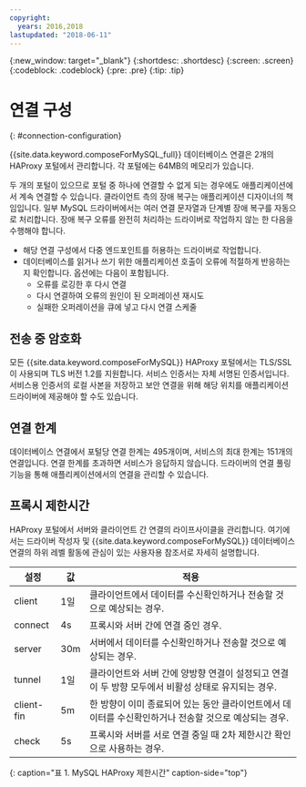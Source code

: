```yaml
---
copyright:
  years: 2016,2018
lastupdated: "2018-06-11"
---
```


{:new_window: target="_blank"}
{:shortdesc: .shortdesc}
{:screen: .screen}
{:codeblock: .codeblock}
{:pre: .pre}
{:tip: .tip}

# 연결 구성
{: #connection-configuration}

{{site.data.keyword.composeForMySQL_full}} 데이터베이스 연결은 2개의 HAProxy 포털에서 관리합니다. 각 포털에는 64MB의 메모리가 있습니다. 

두 개의 포털이 있으므로 포털 중 하나에 연결할 수 없게 되는 경우에도 애플리케이션에서 계속 연결할 수 있습니다. 클라이언트 측의 장애 복구는 애플리케이션 디자이너의 책임입니다. 일부 MySQL 드라이버에서는 여러 연결 문자열과 단계별 장애 복구를 자동으로 처리합니다. 장애 복구 오류를 완전히 처리하는 드라이버로 작업하지 않는 한 다음을 수행해야 합니다.

* 해당 연결 구성에서 다중 엔드포인트를 허용하는 드라이버로 작업합니다.
* 데이터베이스를 읽거나 쓰기 위한 애플리케이션 호출이 오류에 적절하게 반응하는지 확인합니다. 옵션에는 다음이 포함됩니다.
  + 오류를 로깅한 후 다시 연결
  + 다시 연결하여 오류의 원인이 된 오퍼레이션 재시도
  + 실패한 오퍼레이션을 큐에 넣고 다시 연결 스케줄

## 전송 중 암호화

모든 {{site.data.keyword.composeForMySQL}} HAProxy 포털에서는 TLS/SSL이 사용되며 TLS 버전 1.2를 지원합니다. 서비스 인증서는 자체 서명된 인증서입니다. 서비스용 인증서의 로컬 사본을 저장하고 보안 연결을 위해 해당 위치를 애플리케이션 드라이버에 제공해야 할 수도 있습니다.

## 연결 한계

데이터베이스 연결에서 포털당 연결 한계는 495개이며, 서비스의 최대 한계는 151개의 연결입니다. 연결 한계를 초과하면 서비스가 응답하지 않습니다. 드라이버의 연결 풀링 기능을 통해 애플리케이션에서의 연결을 관리할 수 있습니다.

## 프록시 제한시간

HAProxy 포털에서 서버와 클라이언트 간 연결의 라이프사이클을 관리합니다. 여기에서는 드라이버 작성자 및 {{site.data.keyword.composeForMySQL}} 데이터베이스 연결의 하위 레벨 활동에 관심이 있는 사용자용 참조서로 자세히 설명합니다.

설정 |값 | 적용
----------|-----------|-----------
client | 1일 | 클라이언트에서 데이터를 수신확인하거나 전송할 것으로 예상되는 경우.
connect | 4s | 프록시와 서버 간에 연결 중인 경우.
server | 30m | 서버에서 데이터를 수신확인하거나 전송할 것으로 예상되는 경우.
tunnel | 1일 | 클라이언트와 서버 간에 양방향 연결이 설정되고 연결이 두 방향 모두에서 비활성 상태로 유지되는 경우.
client-fin | 5m | 한 방향이 이미 종료되어 있는 동안 클라이언트에서 데이터를 수신확인하거나 전송할 것으로 예상되는 경우.
check | 5s | 프록시와 서버를 서로 연결 중일 때 2차 제한시간 확인으로 사용하는 경우.
{: caption="표 1. MySQL HAProxy 제한시간" caption-side="top"}
